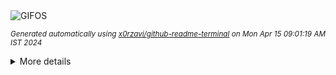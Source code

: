 <div align="justify">
<picture>
    <source media="(prefers-color-scheme: dark)" srcset="https://i.ibb.co/Fn6gYPJ/output-gif.gif">
    <source media="(prefers-color-scheme: light)" srcset="https://i.ibb.co/Fn6gYPJ/output-gif.gif">
    <img alt="GIFOS" src="https://i.ibb.co/Fn6gYPJ/output-gif.gif">
</picture>

<sub><i>Generated automatically using [x0rzavi/github-readme-terminal](https://github.com/x0rzavi/github-readme-terminal) on Mon Apr 15 09:01:19 AM IST 2024</i></sub>

<details>
<summary>More details</summary>

</details>
</div>

<!-- Image deletion URL: https://ibb.co/8XM6xh2/f5f1023d59f7855949ed7870ed3f4525 -->